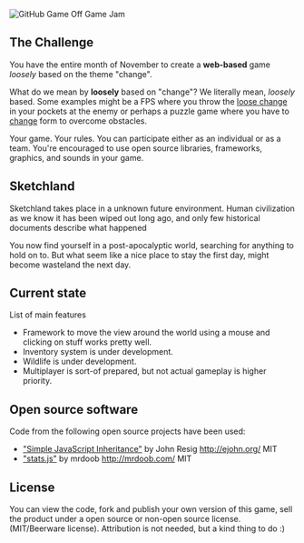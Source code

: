 ![GitHub Game Off Game Jam](https://f.cloud.github.com/assets/121322/1436486/25f88b78-4158-11e3-9b23-43596516362c.png)

## The Challenge

You have the entire month of November to create a **web-based** game *loosely* based on the theme "change".

What do we mean by **loosely** based on "change"? We literally mean, *loosely* based. Some examples might be a FPS where you throw the [loose change](http://www.merriam-webster.com/dictionary/loose%20change) in your pockets at the enemy or perhaps a puzzle game where you have to [change](http://www.merriam-webster.com/dictionary/change) form to overcome obstacles.

Your game. Your rules. You can participate either as an individual or as a team. You're encouraged to use open source libraries, frameworks, graphics, and sounds in your game.

## Sketchland
Sketchland takes place in a unknown future environment. Human civilization as we know it has been wiped out long ago, and only few historical documents describe what happened

You now find yourself in a post-apocalyptic world, searching for anything to hold on to. But what  seem like a nice place to stay the first day, might become wasteland the next day.

## Current state
List of main features
* Framework to move the view around the world using a mouse and clicking on stuff works pretty well.
* Inventory system is under development. 
* Wildlife is under development.
* Multiplayer is sort-of prepared, but not actual gameplay is higher priority.

## Open source software
Code from the following open source projects have been used:
* ["Simple JavaScript Inheritance"](https://github.com/mrdoob/stats.js/) by John Resig http://ejohn.org/ MIT
* ["stats.js"](http://ejohn.org/blog/simple-javascript-inheritance/) by mrdoob http://mrdoob.com/ MIT

## License
You can view the code, fork and publish your own version of this game, sell the product under a open source or non-open source license. (MIT/Beerware license).
Attribution is not needed, but a kind thing to do :)
